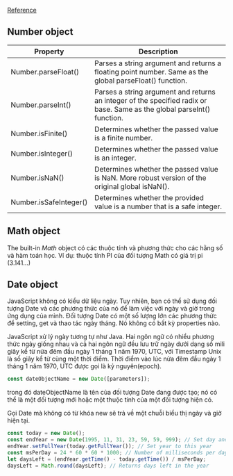 [Reference](https://developer.mozilla.org/en-US/docs/Web/JavaScript/Guide/Numbers_and_dates)

## Number object

| Property               | Description                                                                                                             |
| ---------------------- | ----------------------------------------------------------------------------------------------------------------------- |
| Number.parseFloat()    | Parses a string argument and returns a floating point number. Same as the global parseFloat() function.                 |
| Number.parseInt()      | Parses a string argument and returns an integer of the specified radix or base. Same as the global parseInt() function. |
| Number.isFinite()      | Determines whether the passed value is a finite number.                                                                 |
| Number.isInteger()     | Determines whether the passed value is an integer.                                                                      |
| Number.isNaN()         | Determines whether the passed value is NaN. More robust version of the original global isNaN().                         |
| Number.isSafeInteger() | Determines whether the provided value is a number that is a safe integer.                                               |

## Math object

The built-in _Math_ object có các thuộc tính và phương thức cho các hằng số và hàm toán học. Ví dụ: thuộc tính PI của đối tượng Math có giá trị pi (3.141…)

## Date object

JavaScript không có kiểu dữ liệu ngày. Tuy nhiên, bạn có thể sử dụng đối tượng Date và các phương thức của nó để làm việc với ngày và giờ trong ứng dụng của mình. Đối tượng Date có một số lượng lớn các phương thức để setting, get và thao tác ngày tháng. Nó không có bất kỳ properties nào.

JavaScript xử lý ngày tương tự như Java. Hai ngôn ngữ có nhiều phương thức ngày giống nhau và cả hai ngôn ngữ đều lưu trữ ngày dưới dạng số mili giây kể từ nửa đêm đầu ngày 1 tháng 1 năm 1970, UTC, với Timestamp Unix là số giây kể từ cùng một thời điểm. Thời điểm vào lúc nửa đêm đầu ngày 1 tháng 1 năm 1970, UTC được gọi là kỷ nguyên(epoch).

```js
const dateObjectName = new Date([parameters]);
```

trong đó dateObjectName là tên của đối tượng Date đang được tạo; nó có thể là một đối tượng mới hoặc một thuộc tính của một đối tượng hiện có.

Gọi Date mà không có từ khóa new sẽ trả về một chuỗi biểu thị ngày và giờ hiện tại.

```js
const today = new Date();
const endYear = new Date(1995, 11, 31, 23, 59, 59, 999); // Set day and month
endYear.setFullYear(today.getFullYear()); // Set year to this year
const msPerDay = 24 * 60 * 60 * 1000; // Number of milliseconds per day
let daysLeft = (endYear.getTime() - today.getTime()) / msPerDay;
daysLeft = Math.round(daysLeft); // Returns days left in the year
```
